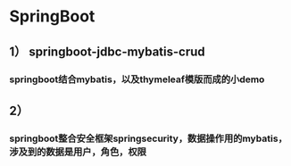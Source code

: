 # SpringBoot
  ##  1） springboot-jdbc-mybatis-crud 
  ### springboot结合mybatis，以及thymeleaf模版而成的小demo
  ##  2）
  ### springboot整合安全框架springsecurity，数据操作用的mybatis，涉及到的数据是用户，角色，权限 
